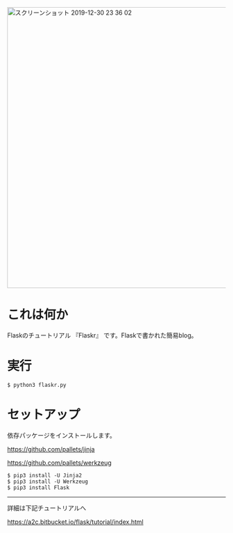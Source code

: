 <img width="646" alt="スクリーンショット 2019-12-30 23 36 02" src="https://user-images.githubusercontent.com/56011102/71586364-49e63d00-2b5d-11ea-90f5-3f9d3627df98.png">


# これは何か

Flaskのチュートリアル 『Flaskr』 です。Flaskで書かれた簡易blog。

# 実行

```
$ python3 flaskr.py
```

# セットアップ

依存パッケージをインストールします。

https://github.com/pallets/jinja

https://github.com/pallets/werkzeug

```
$ pip3 install -U Jinja2
$ pip3 install -U Werkzeug
$ pip3 install Flask
```

---

詳細は下記チュートリアルへ

https://a2c.bitbucket.io/flask/tutorial/index.html
